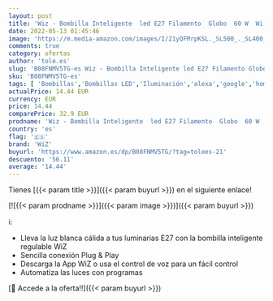 ```yaml
---
layout: post
title: 'Wiz - Bombilla Inteligente  led E27 Filamento  Globo  60 W  Wi-Fi Luz Blanca Cálida Regulable  Compatible con Alexa y Google Home'
date: 2022-05-13 01:45:46
image: 'https://m.media-amazon.com/images/I/21yQFMrpKSL._SL500_._SL400_.jpg'
comments: true
category: ofertas
author: 'tole.es'
slug: 'B08FNMV5TG-es Wiz - Bombilla Inteligente led E27 Filamento Globo 60 W...'
sku: 'B08FNMV5TG-es'
tags: [ 'Bombillas','Bombillas LED','Iluminación','alexa','google','home','wiz','🇪🇸', ]
actualPrice: 14.44 EUR
currency: EUR
price: 14.44
comparePrice: 32.9 EUR
prodname: 'Wiz - Bombilla Inteligente  led E27 Filamento  Globo  60 W  Wi-Fi Luz Blanca Cálida Regulable  Compatible con Alexa y Google Home'
country: 'es'
flag: '🇪🇸'
brand: 'WiZ'
buyurl: 'https://www.amazon.es/dp/B08FNMV5TG/?tag=tolees-21'
descuento: '56.11'
average: '14.44'
---
```


Tienes [{{< param title >}}]({{< param buyurl >}}) en el siguiente enlace!

[![{{< param prodname >}}]({{< param image >}})]({{< param buyurl >}})

ℹ️:

- Lleva la luz blanca cálida a tus luminarias E27 con la bombilla inteligente regulable WiZ
- Sencilla conexión Plug & Play
- Descarga la App WiZ o usa el control de voz para un fácil control
- Automatiza las luces con programas

[🛒 Accede a la oferta!!]({{< param buyurl >}})
